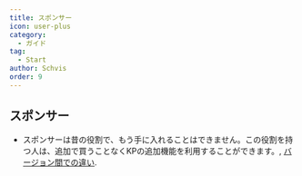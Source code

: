 ```yaml
---
title: スポンサー
icon: user-plus
category:
  - ガイド
tag:
  - Start
author: Schvis
order: 9
---
```


## スポンサー

- スポンサーは昔の役割で、もう手に入れることはできません。この役割を持つ人は、追加で買うことなくKPの追加機能を利用することができます。, [バージョン間での違い](differences.md).